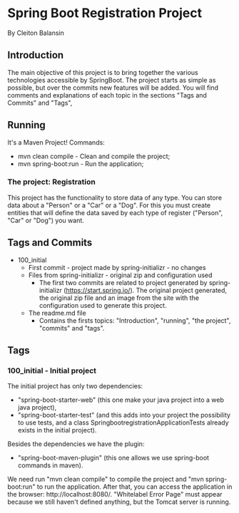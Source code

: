 # Spring Boot Registration Project

By Cleiton Balansin

## Introduction

The main objective of this project is to bring together the various technologies accessible by SpringBoot.
The project starts as simple as possible, but over the commits new features will be added.
You will find comments and explanations of each topic in the sections "Tags and Commits" and "Tags", 

## Running

It's a Maven Project!
Commands:
- mvn clean compile - Clean and compile the project;
- mvn spring-boot:run - Run the application;


### The project: Registration

This project has the functionality to store data of any type. You can store data about a "Person" or a "Car" or a "Dog". For this you must create entities that will define the data saved by each type of register ("Person", "Car" or "Dog") you want.

## Tags and Commits

- 100_initial
  - First commit - project made by spring-initializr - no changes
  - Files from spring-initializr - original zip and configuration used
    - The first two commits are related to project generated by spring-initializr (https://start.spring.io/). The original project generated, the original zip file and an image from the site with the configuration used to generate this project.
  - The readme.md file
    - Contains the firsts topics: "Introduction", "running", "the project", "commits" and "tags".

## Tags

### 100_initial - Initial project

The initial project has only two dependencies: 
- "spring-boot-starter-web" (this one make your java project into a web java project),
- "spring-boot-starter-test" (and this adds into your project the possibility to use tests, and a class SpringbootregistrationApplicationTests already exists in the initial project).

Besides the dependencies we have the plugin:
- "spring-boot-maven-plugin" (this one allows we use spring-boot commands in maven).

We need run "mvn clean compile" to compile the project and "mvn spring-boot:run" to run the application. After that, you can access the application in the browser: http://localhost:8080/. "Whitelabel Error Page" must appear because we still haven't defined anything, but the Tomcat server is running.